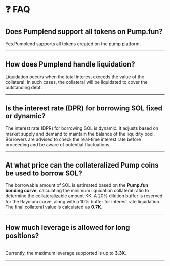 # ❓ FAQ

## Does Pumplend support all tokens on Pump.fun?&#x20;

Yes.Pumplend supports all tokens created on the pump platform.

***

## How does Pumplend handle liquidation?&#x20;

Liquidation occurs when the total interest exceeds the value of the collateral. In such cases, the collateral will be liquidated to cover the outstanding debt.

***

## Is the interest rate (DPR) for borrowing SOL fixed or dynamic?&#x20;

The interest rate (DPR) for borrowing SOL is dynamic. It adjusts based on market supply and demand to maintain the balance of the liquidity pool. Borrowers are advised to check the real-time interest rate before proceeding and be aware of potential fluctuations.

***

## At what price can the collateralized Pump coins be used to borrow SOL?

The borrowable amount of SOL is estimated based on the **Pump.fun bonding curve**, calculating the minimum liquidation collateral ratio to determine the collateralizable amount KK. A 20% dilution buffer is reserved for the Raydium curve, along with a 10% buffer for interest rate liquidation. The final collateral value is calculated as **0.7K**.

***

## How much leverage is allowed for long positions?

\
Currently, the maximum leverage supported is up to **3.3X**.

***

